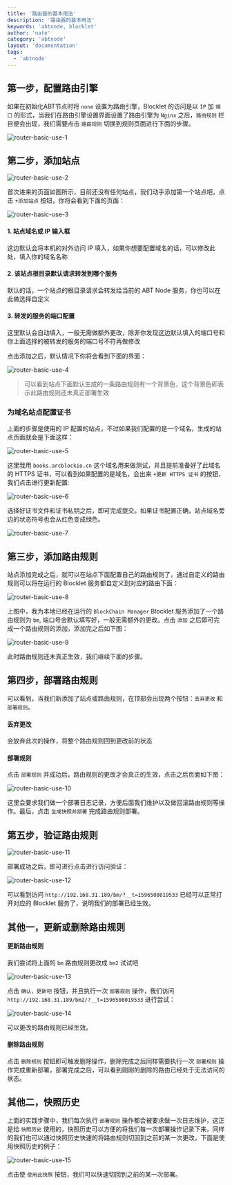 ```yaml
---
title: '路由器的基本用法'
description: '路由器的基本用法'
keywords: 'abtnode, blocklet'
author: 'nate'
category: 'abtnode'
layout: 'documentation'
tags:
  - 'abtnode'
---
```


## 第一步，配置路由引擎

如果在初始化ABT节点时将 `none` 设置为路由引擎，Blocklet 的访问是以 `IP` 加 `端口` 的形式，当我们在路由引擎设置界面设置了路由引擎为 `Nginx` 之后，`路由规则` 栏目便会出现，我们需要点击 `路由规则` 切换到规则页面进行下面的步骤。

![router-basic-use-1](./images/router-basic-use-1-zh.png)

## 第二步，添加站点

![router-basic-use-2](./images/router-basic-use-2-zh.png)

首次进来的页面如图所示，目前还没有任何站点，我们动手添加第一个站点吧，点击 `+添加站点` 按钮，你将会看到下面的页面：

![router-basic-use-3](./images/router-basic-use-3-zh.png)

#### 1. 站点域名或 IP 输入框

这边默认会将本机的对外访问 IP 填入，如果你想要配置域名的话，可以修改此处，填入你的域名名称

#### 2. 该站点根目录默认请求转发到哪个服务

默认的话，一个站点的根目录请求会转发给当前的 ABT Node 服务，你也可以在此做选择自定义

#### 3. 转发的服务的端口配置

这里默认会自动填入，一般无需做额外更改，除非你发现这边默认填入的端口号和你上面选择的被转发的服务的端口号不符再做修改

点击添加之后，默认情况下你将会看到下面的界面：

![router-basic-use-4](./images/router-basic-use-4-zh.png)

> 可以看到站点下面默认生成的一条路由规则有一个背景色，这个背景色即表示此路由规则还未真正部署生效

### 为域名站点配置证书

上面的步骤是使用的 IP 配置的站点，不过如果我们配置的是一个域名，生成的站点页面就会是下面这样：

![router-basic-use-5](./images/router-basic-use-5-zh.png)

这里我用 `books.arcblockio.cn` 这个域名用来做测试，并且提前准备好了此域名的 HTTPS 证书，可以看到如果配置的是域名，会出来 `+更新 HTTPS 证书` 的按钮，我们点击进行更新配置:

![router-basic-use-6](./images/router-basic-use-6-zh.png)

选择好证书文件和证书私钥之后，即可完成提交。如果证书配置正确，站点域名旁边的状态符号也会从红色变成绿色。

![router-basic-use-7](./images/router-basic-use-7-zh.png)

## 第三步，添加路由规则

站点添加完成之后，就可以在站点下面配置自己的路由规则了，通过自定义的路由规则可以将在运行的 Blocklet 服务都自定义到对应的路由下面：

![router-basic-use-8](./images/router-basic-use-8-zh.png)

上图中，我为本地已经在运行的 `BlockChain Manager` Blocklet 服务添加了一个路由规则为 `bm`, 端口号会默认填写好，一般无需额外的更改。点击 `添加` 之后即可完成一个路由规则的添加，添加完之后如下图：

![router-basic-use-9](./images/router-basic-use-9-zh.png)

此时路由规则还未真正生效，我们继续下面的步骤。

## 第四步，部署路由规则

可以看到，当我们新添加了站点或路由规则，在顶部会出现两个按钮：`丢弃更改` 和 `部署规则`。

#### 丢弃更改

会放弃此次的操作，将整个路由规则回到更改前的状态

#### 部署规则

点击 `部署规则` 并成功后，路由规则的更改才会真正的生效，点击之后页面如下图：

![router-basic-use-10](./images/router-basic-use-10-zh.png)

这里会要求我们做一个部署日志记录，方便后面我们维护以及做回滚路由规则等操作。最后，点击 `生成快照并部署` 完成路由规则部署。

## 第五步，验证路由规则

![router-basic-use-11](./images/router-basic-use-11-zh.png)

部署成功之后，即可进行点击进行访问验证：

![router-basic-use-12](./images/router-basic-use-12.png)

可以看到访问 `http://192.168.31.189/bm/?__t=1596508019533` 已经可以正常打开对应的 Blocklet 服务了，说明我们的部署已经生效。

## 其他一，更新或删除路由规则

#### 更新路由规则

我们尝试将上面的 `bm` 路由规则更改成 `bm2` 试试吧

![router-basic-use-13](./images/router-basic-use-13-zh.png)

点击 `确认，更新吧` 按钮，并且执行一次 `部署规则` 操作，我们访问 `http://192.168.31.189/bm2/?__t=1596508019533` 进行尝试：

![router-basic-use-14](./images/router-basic-use-14.png)

可以更改的路由规则已经生效。

#### 删除路由规则

点击 `删除规则` 按钮即可触发删除操作，删除完成之后同样需要执行一次 `部署规则` 操作完成重新部署，部署完成之后，可以看到刚刚的删除的路由已经处于无法访问的状态。

## 其他二，快照历史

上面的实践步骤中，我们每次执行 `部署规则` 操作都会被要求做一次日志维护，这正是给 `快照历史` 使用的，快照历史可以方便的将我们每一次部署操作记录下来，同样的我们也可以通过快照历史快速的将路由规则切回到之前的某一次更改，下面是使用快照历史的例子：

![router-basic-use-15](./images/router-basic-use-15-zh.png)

点击使 `使用此快照` 按钮，我们可以快速切回到之前的某一次部署。
